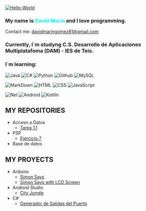 <a href="https://imgbb.com/"><img src="https://i.ibb.co/RCLTdXW/Hello-World.png" alt="Hello-World" border="0"></a>

### My name is <font color="cyan">David Marin</font> and I love programming.

Contact me: <davidmaringomez81@gmail.com>
### Currently, I´m studyng C.S. Desarrollo de Aplicaciones Multiplatafoma (DAM) - IES de Teis.
### I´m learning:

<!-- logos cogidos de: https://dev.to/envoy_/150-badges-for-github-pnk -->

![Java](https://img.shields.io/badge/Java-ED8B00?style=for-the-badge&logo=java&logoColor=white)
![C#](https://img.shields.io/badge/C%23-239120?style=for-the-badge&logo=c-sharp&logoColor=white)
![Python](https://img.shields.io/badge/Python-3776AB?style=for-the-badge&logo=python&logoColor=white)
![Github](https://img.shields.io/badge/GitHub-100000?style=for-the-badge&logo=github&logoColor=white)
![MySQL](https://img.shields.io/badge/MySQL-005C84?style=for-the-badge&logo=mysql&logoColor=white)

![MarkDown](https://img.shields.io/badge/Markdown-000000?style=for-the-badge&logo=markdown&logoColor=white)
![HTML](https://img.shields.io/badge/HTML5-E34F26?style=for-the-badge&logo=html5&logoColor=white)
![CSS](https://img.shields.io/badge/CSS3-1572B6?style=for-the-badge&logo=css3&logoColor=white)
![JavaScript](https://img.shields.io/badge/JavaScript-F7DF1E?style=for-the-badge&logo=javascript&logoColor=black)

![Net](https://img.shields.io/badge/.NET-5C2D91?style=for-the-badge&logo=.net&logoColor=white)
![Android](https://img.shields.io/badge/Android-3DDC84?style=for-the-badge&logo=android&logoColor=white)
![Kotliln](https://img.shields.io/badge/Kotlin-0095D5?&style=for-the-badge&logo=kotlin&logoColor=white)

## MY REPOSITORIES
- Acceso a Datos
    - [Tarea 1.1](https://github.com/DavidMarin81/Tarea01.1)
- PSP
    - [Ejercicio 7](https://github.com/DavidMarin81/actividad7_leerCadenas)
- Base de datos

## MY PROYECTS
- Arduino
    - [Simon Says](https://github.com/DavidMarin81/Proyectos-Varios-/blob/main/Arduino/SImon%20Dice/Simon%20Dice%20(Sin%20pantalla))
    - [Simon Says with LCD Screen](https://github.com/DavidMarin81/Proyectos-Varios-/blob/main/Arduino/SImon%20Dice/Sim%C3%B3n%20Dice%20(Con%20Pantalla))
- Android Studio
    - [City Jungle](https://github.com/DavidMarin81/actividad7_leerCadenas)
- C#
    - [Generador de Salidas del Puerto](https://github.com/DavidMarin81/actividad7_leerCadenas)
